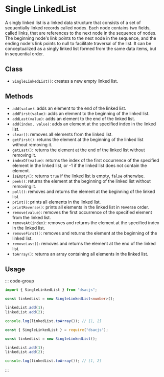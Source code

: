 # Single LinkedList

A singly linked list is a linked data structure that consists of a set of sequentially linked records called nodes. Each node contains two fields, called links, that are references to the next node in the sequence of nodes. The beginning node's link points to the next node in the sequence, and the ending node's link points to null to facilitate traversal of the list. It can be conceptualized as a singly linked list formed from the same data items, but in sequential order.

## Class

- `SingleLinkedList()`: creates a new empty linked list.

## Methods

- `add(value)`: adds an element to the end of the linked list.
- `addFirst(value)`: adds an element to the beginning of the linked list.
- `addLast(value)`: adds an element to the end of the linked list.
- `add(index, value)`: adds an element at the specified index in the linked list.
- `clear()`: removes all elements from the linked list.
- `getFirst()`: returns the element at the beginning of the linked list without removing it.
- `getLast()`: returns the element at the end of the linked list without removing it.
- `indexOf(value)`: returns the index of the first occurrence of the specified element in the linked list, or -1 if the linked list does not contain the element.
- `isEmpty()`: returns `true` if the linked list is empty, `false` otherwise.
- `peek()`: returns the element at the beginning of the linked list without removing it.
- `poll()`: removes and returns the element at the beginning of the linked list.
- `print()`: prints all elements in the linked list.
- `printReverse()`: prints all elements in the linked list in reverse order.
- `remove(value)`: removes the first occurrence of the specified element from the linked list.
- `removeAt(index)`: removes and returns the element at the specified index in the linked list.
- `removeFirst()`: removes and returns the element at the beginning of the linked list.
- `removeLast()`: removes and returns the element at the end of the linked list.
- `toArray()`: returns an array containing all elements in the linked list.

## Usage

::: code-group

```ts [TypeScript]
import { SingleLinkedList } from "dsacjs";

const linkedList = new SingleLinkedList<number>();

linkedList.add(1);
linkedList.add(2);

console.log(linkedList.toArray()); // [1, 2]
```

```js [JavaScript]
const { SingleLinkedList } = require("dsacjs");

const linkedList = new SingleLinkedList();

linkedList.add(1);
linkedList.add(2);

console.log(linkedList.toArray()); // [1, 2]
```

:::

